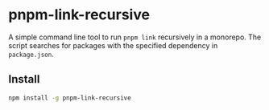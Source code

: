 # pnpm-link-recursive

A simple command line tool to run `pnpm link` recursively in a monorepo. The script searches for packages with the specified dependency in `package.json`.

## Install

```sh
npm install -g pnpm-link-recursive
```
